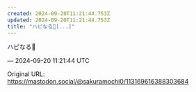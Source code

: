 ```yaml
---
created: 2024-09-20T11:21:44.753Z
updated: 2024-09-20T11:21:44.753Z
title: "ハピなる💖[...]"
---
```


<p>ハピなる💖</p>

&mdash; 2024-09-20 11:21:44 UTC

Original URL: https://mastodon.social/@sakuramochi0/113169616388303684
